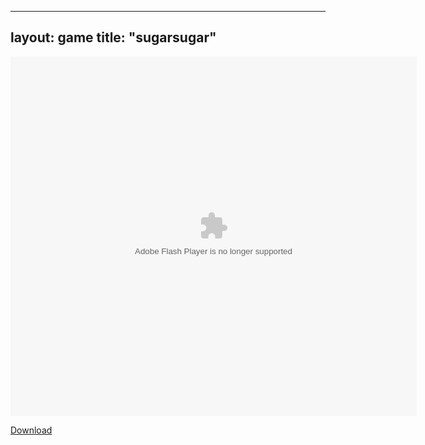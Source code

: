 
---
layout: game
title: "sugarsugar"
---

<object width="100" height="100">
    <embed src="sugarsugar.swf" flashvars="" base="" quality="high" allowscriptaccess="always" allowfullscreen="true" bgcolor="" wmode="window" width="650" height="575" type="application/x-shockwave-flash" pluginspage="http://www.macromedia.com/go/getflashplayer">
</object>

<br>

<a href="sugarsugar.swf" download class="btn btn-secondary">Download</a>
